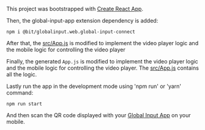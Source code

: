 This project was bootstrapped with [Create React App](https://github.com/facebook/create-react-app).

Then, the global-input-app extension dependency is added:

```
npm i @bit/globalinput.web.global-input-connect
```
After that, the [src/App.js](https://github.com/global-input/media-player-control-example/blob/master/src/App.js) is modified to implement the video player logic and the mobile logic for controlling the video player

Finally, the generated ```App.js``` is modified to implement the video player logic and the mobile logic for controlling the video player. The [src/App.js](https://github.com/global-input/media-player-control-example/blob/master/src/App.js) contains all the logic.




Lastly run the app in the development mode using 'npm run' or 'yarn' command:<br>
```
npm run start
```

And then scan the QR code displayed with your [Global Input App](https://globalinput.co.uk/) on your mobile.

